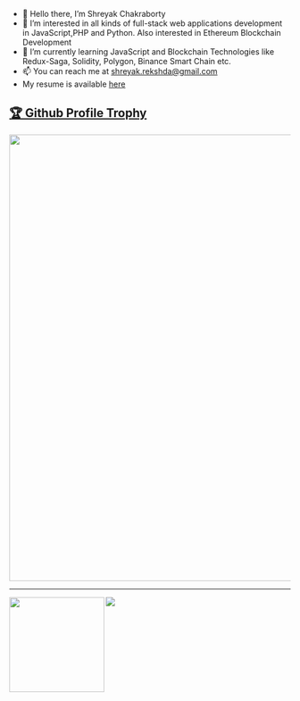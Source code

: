 - 👋 Hello there, I’m Shreyak Chakraborty
- 👀 I’m interested in all kinds of full-stack web applications development in JavaScript,PHP and Python. Also interested in Ethereum Blockchain Development
- 🌱 I’m currently learning JavaScript and Blockchain Technologies like Redux-Saga, Solidity, Polygon, Binance Smart Chain etc.
- 📫 You can reach me at shreyak.rekshda@gmail.com
- My resume is available <a target="_blank" href="https://drive.google.com/file/d/13Cbo-I5zs9ial7gWob2pp2A05U8qSLzC/view?usp=sharing">here</a>


<a href="https://github.com/ryo-ma/github-profile-trophy"><h2>🏆 Github Profile Trophy</h2></a>
<a href="https://github.com/ryo-ma/github-profile-trophy">
  <img width=800 src="https://github-profile-trophy.vercel.app/?username=kernelshreyak&column=8&no-frame=true"/>
</a>

---

<div>
  <img height="170" align="left" src="https://github-readme-stats.vercel.app/api?username=kernelshreyak&count_private=true&include_all_commits=true" />
  <img src="https://github-readme-stats.vercel.app/api/top-langs/?username=kernelshreyak&layout=compact" />
</div>



<!---
kernelshreyak/kernelshreyak is a ✨ special ✨ repository because its `README.md` (this file) appears on your GitHub profile.
You can click the Preview link to take a look at your changes.
--->




<!---
kernelshreyak/kernelshreyak is a ✨ special ✨ repository because its `README.md` (this file) appears on your GitHub profile.
You can click the Preview link to take a look at your changes.
--->

